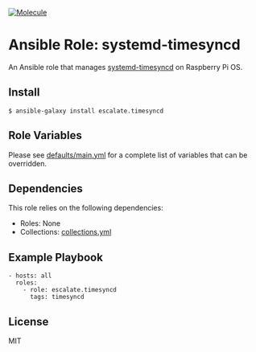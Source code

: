 [![Molecule](https://github.com/escalate/ansible-raspberry-systemd-timesyncd/actions/workflows/molecule.yml/badge.svg?branch=master&event=push)](https://github.com/escalate/ansible-raspberry-systemd-timesyncd/actions/workflows/molecule.yml)

# Ansible Role: systemd-timesyncd

An Ansible role that manages [systemd-timesyncd](https://www.freedesktop.org/software/systemd/man/systemd-timesyncd.service.html) on Raspberry Pi OS.

## Install

```
$ ansible-galaxy install escalate.timesyncd
```

## Role Variables

Please see [defaults/main.yml](https://github.com/escalate/ansible-raspberry-systemd-timesyncd/blob/master/defaults/main.yml) for a complete list of variables that can be overridden.

## Dependencies

This role relies on the following dependencies:

* Roles: None
* Collections: [collections.yml](https://github.com/escalate/ansible-raspberry-systemd-timesyncd/blob/master/collections.yml)

## Example Playbook

```
- hosts: all
  roles:
    - role: escalate.timesyncd
      tags: timesyncd
```

## License

MIT
